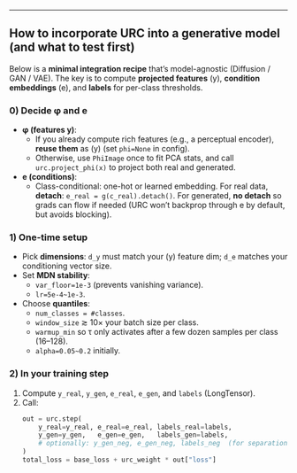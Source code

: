 
---

## How to incorporate URC into a generative model (and what to test first)

Below is a **minimal integration recipe** that’s model-agnostic (Diffusion / GAN / VAE). The key is to compute **projected features** \(y\), **condition embeddings** \(e\), and **labels** for per-class thresholds.

### 0) Decide φ and e

- **φ (features y)**:  
  - If you already compute rich features (e.g., a perceptual encoder), **reuse them** as \(y\) (set `phi=None` in config).  
  - Otherwise, use `PhiImage` once to fit PCA stats, and call `urc.project_phi(x)` to project both real and generated.
- **e (conditions)**:
  - Class-conditional: one-hot or learned embedding. For real data, **detach**: `e_real = g(c_real).detach()`. For generated, **no detach** so grads can flow if needed (URC won’t backprop through e by default, but avoids blocking).

### 1) One-time setup

- Pick **dimensions**: `d_y` must match your \(y\) feature dim; `d_e` matches your conditioning vector size.
- Set **MDN stability**:
  - `var_floor=1e-3` (prevents vanishing variance).
  - `lr=5e-4~1e-3`.
- Choose **quantiles**:
  - `num_classes = #classes`.
  - `window_size` ≳ 10× your batch size per class.
  - `warmup_min` so τ only activates after a few dozen samples per class (16–128).
  - `alpha=0.05~0.2` initially.

### 2) In your training step

1) Compute `y_real`, `y_gen`, `e_real`, `e_gen`, and `labels` (LongTensor).  
2) Call:
   ```python
   out = urc.step(
       y_real=y_real, e_real=e_real, labels_real=labels,
       y_gen=y_gen,   e_gen=e_gen,   labels_gen=labels,
       # optionally: y_gen_neg, e_gen_neg, labels_neg  (for separation)
   )
   total_loss = base_loss + urc_weight * out["loss"]
